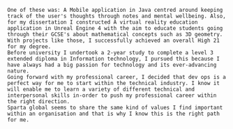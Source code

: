 ```My name is Dawid and I am graduating with a bachelor’s degree in computer science, during my time at university I concentrated on completing various technical projects which I am very proud of. 
One of these was: A Mobile application in Java centred around keeping track of the user's thoughts through notes and mental wellbeing. Also, for my dissertation I constructed A virtual reality education application in Unreal Engine 4 with the aim to educate students going through their GCSE's about mathematical concepts such as 3D geometry.
With projects like those, I successfully achieved an overall High 21 for my degree.
Before university I undertook a 2-year study to complete a level 3 extended diploma in Information technology, I pursued this because I have always had a big passion for technology and its ever-advancing nature.
Going forward with my professional career, I decided that dev ops is a perfect way for me to start within the technical industry. I know it will enable me to learn a variety of different technical and interpersonal skills in-order to push my professional career within the right direction.
Sparta global seems to share the same kind of values I find important within an organisation and that is why I know this is the right path for me.
```